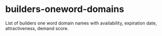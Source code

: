 # builders-oneword-domains
List of builders one word domain names with availability, expiration date, attractiveness, demand score.
